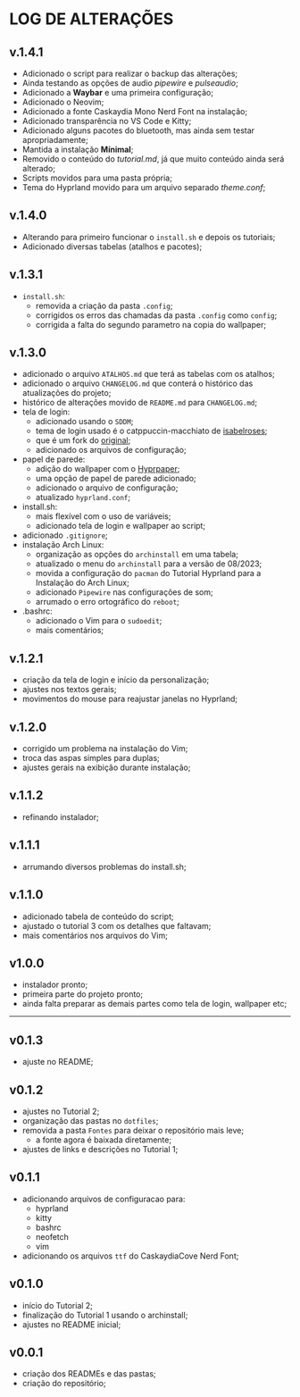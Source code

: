 # LOG DE ALTERAÇÕES #

## v.1.4.1 ##
* Adicionado o script para realizar o backup das alterações;
* Ainda testando as opções de audio *pipewire* e *pulseaudio*;
* Adicionado a **Waybar** e uma primeira configuração;
* Adicionado o Neovim;
* Adicionado a fonte Caskaydia Mono Nerd Font na instalação;
* Adicionado transparência no VS Code e Kitty;
* Adicionado alguns pacotes do bluetooth, mas ainda sem testar apropriadamente;
* Mantida a instalação **Mínimal**;
* Removido o conteúdo do *tutorial.md*, já que muito conteúdo ainda será alterado;
* Scripts movidos para uma pasta própria;
* Tema do Hyprland movido para um arquivo separado *theme.conf*;

## v.1.4.0 ##
* Alterando para primeiro funcionar o `install.sh` e depois os tutoriais;
* Adicionado diversas tabelas (atalhos e pacotes);

## v.1.3.1 ##
* `install.sh`:
    * removida a criação da pasta `.config`;
    * corrigidos os erros das chamadas da pasta `.config` como `config`;
    * corrigida a falta do segundo parametro na copia do wallpaper;

## v.1.3.0 ##
* adicionado o arquivo `ATALHOS.md` que terá as tabelas com os atalhos;
* adicionado o arquivo `CHANGELOG.md` que conterá o histórico das atualizações do projeto;
* histórico de alterações movido de `README.md` para `CHANGELOG.md`;
* tela de login:
    * adicionado usando o `SDDM`;
    * tema de login usado é o catppuccin-macchiato de [isabelroses](https://github.com/isabelroses/sddm);
    * que é um fork do [original](https://github.com/catppuccin/sddm);
    * adicionado os arquivos de configuração;
* papel de parede:
    * adição do wallpaper com o [Hyprpaper](https://github.com/hyprwm/hyprpaper);
    * uma opção de papel de parede adicionado;
    * adicionado o arquivo de configuração;
    * atualizado `hyprland.conf`;
* install.sh:
    * mais flexível com o uso de variáveis;
    * adicionado tela de login e wallpaper ao script;
* adicionado `.gitignore`;
* instalação Arch Linux:
    * organização as opções do `archinstall` em uma tabela;
    * atualizado o menu do `archinstall` para a versão de 08/2023;
    * movida a configuração do `pacman` do Tutorial Hyprland para a Instalação do Arch Linux;
    * adicionado `Pipewire` nas configurações de som;
    * arrumado o erro ortográfico do `reboot`;
* .bashrc:
    * adicionado o Vim para o `sudoedit`;
    * mais comentários;

## v.1.2.1 ##
* criação da tela de login e início da personalização;
* ajustes nos textos gerais;
* movimentos do mouse para reajustar janelas no Hyprland;

## v.1.2.0 ##
* corrigido um problema na instalação do Vim;
* troca das aspas simples para duplas;
* ajustes gerais na exibição durante instalação;

## v.1.1.2 ##
* refinando instalador;

## v.1.1.1 ##
* arrumando diversos problemas do install.sh;

## v.1.1.0 ##
* adicionado tabela de conteúdo do script;
* ajustado o tutorial 3 com os detalhes que faltavam;
* mais comentários nos arquivos do Vim;

## v1.0.0 ##
* instalador pronto;
* primeira parte do projeto pronto;
* ainda falta preparar as demais partes como tela de login, wallpaper etc;

- - - -
## v0.1.3 ##
* ajuste no README;

## v0.1.2 ##
* ajustes no Tutorial 2;
* organização das pastas no `dotfiles`;
* removida a pasta `Fontes` para deixar o repositório mais leve;
    * a fonte agora é baixada diretamente;
* ajustes de links e descrições no Tutorial 1;

## v0.1.1 ##
* adicionando arquivos de configuracao para:
    * hyprland
    * kitty
    * bashrc
    * neofetch
    * vim
* adicionando os arquivos `ttf` do CaskaydiaCove Nerd Font;

## v0.1.0 ##
* início do Tutorial 2;
* finalização do Tutorial 1 usando o archinstall;
* ajustes no README inicial;

## v0.0.1 ##
* criação dos READMEs e das pastas;
* criação do repositório;
